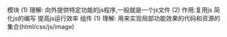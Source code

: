 模块
    (1) 理解: 向外提供特定功能的js程序,一般就是一个js文件
    (2) 作用:复用js 简化js的编写 提高js运行效率
组件
    (1) 理解: 用来实现局部功能效果的代码和资源的集合(html/css/js/image)